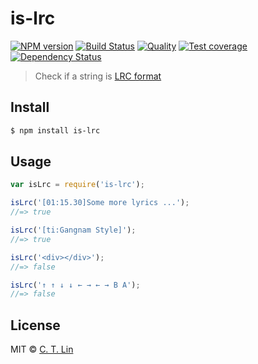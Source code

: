 # is-lrc

[![NPM version][npm-image]][npm-url]
[![Build Status][travis-image]][travis-url]
[![Quality][codeclimate-image]][codeclimate-url]
[![Test coverage][coveralls-image]][coveralls-url]
[![Dependency Status][david_img]][david_site]

> Check if a string is [LRC format][lrc-format]

## Install

```sh
$ npm install is-lrc
```

## Usage

```js
var isLrc = require('is-lrc');

isLrc('[01:15.30]Some more lyrics ...');
//=> true

isLrc('[ti:Gangnam Style]');
//=> true

isLrc('<div></div>');
//=> false

isLrc('↑ ↑ ↓ ↓ ← → ← → B A');
//=> false
```

## License
MIT © [C. T. Lin](https://github.com/chentsulin)

[npm-image]: https://img.shields.io/npm/v/is-lrc.svg?style=flat-square
[npm-url]: https://npmjs.org/package/is-lrc
[travis-image]: https://travis-ci.org/chentsulin/is-lrc.svg
[travis-url]: https://travis-ci.org/chentsulin/is-lrc
[codeclimate-image]: https://img.shields.io/codeclimate/github/chentsulin/is-lrc.svg?style=flat-square
[codeclimate-url]: https://codeclimate.com/github/chentsulin/is-lrc
[coveralls-image]: https://img.shields.io/coveralls/chentsulin/is-lrc.svg?style=flat-square
[coveralls-url]: https://coveralls.io/r/chentsulin/is-lrc
[david_img]: https://img.shields.io/david/chentsulin/is-lrc.svg
[david_site]: https://david-dm.org/chentsulin/is-lrc
[lrc-format]: http://en.wikipedia.org/wiki/LRC_(file_format)
